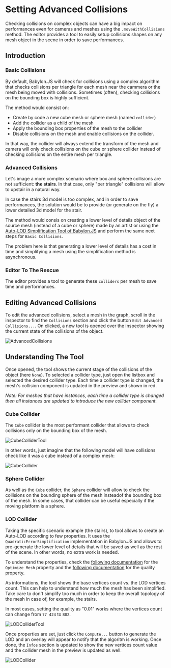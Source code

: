# Setting Advanced Collisions

Checking collisions on complex objects can have a big impact on performances even for cameras and meshes
using the `.moveWithCollisions` method. The editor provides a tool to easily setup collisions shapes on any mesh object in the scene
in order to save performances.

## Introduction
### Basic Collisions
By default, Babylon.JS will check for collisions using a complex algorithm that checks collisions per triangle for each mesh near the cammera
or the mesh being moved with collisions. Sometimes (often), checking collisions on the bounding box is highly sufficient.

The method would consist on:
- Create by code a new cube mesh or sphere mesh (named `collider`)
- Add the collider as a child of the mesh
- Apply the bounding box properties of the mesh to the collider
- Disable collisions on the mesh and enable collisions on the collider.

In that way, the collider will always extend the transform of the mesh and camera will only check collisions on the cube or sphere collider
instead of checking collisions on the entire mesh per triangle.

### Advanced Collisions
Let's image a more complex scenario where box and sphere collisions are not sufficient: **the stairs**. In that case, only "per triangle" collisions will allow to upstair in a natural way.

In case the stairs 3d model is too complex, and in order to save performances, the solution would be to provide
(or generate on the fly) a lower detailed 3d model for the stair.

The method would consis on creating a lower level of details object of the source mesh (instead of a cube or sphere) made by an
artist or using the [Auto-LOD Simplification Tool of Babylon.JS](https://doc.babylonjs.com/divingDeeper/mesh/simplifyingMeshes)
and perform the same next steps for `Basic Collisions`.

The problem here is that generating a lower level of details has a cost in time and simplifying a mesh using the simplification method
is asynchronous.

### Editor To The Rescue
The editor provides a tool to generate these `colliders` per mesh to save time and performances.

## Editing Advanced Collisions
To edit the advanced collisions, select a mesh in the graph, scroll in the inspector to find the `Collisions` section
and click the button `Edit Advanced Collisions...`. On clicked, a new tool is opened over the inspector showing the current
state of the collisions of the object.

![AdvancedCollisions](./advanced/advanced_collisions.png)

## Understanding The Tool
Once opened, the tool shows the current stage of the collisions of the object (here `None`). To selected a collider type,
just open the listbox and selected the desired collider type. Each time a collider type is changed, the mesh's collision component
is updated in the preview and shown in red.

*Note: For meshes that have instances, each time a collider type is changed then all instances are updated to introduce the new collider
component.*

### Cube Collider
The `Cube` collider is the most performant collider that allows to check collisions only on the bounding box of the mesh.

![CubeColliderTool](./advanced/cube_collider_tool.png)

In other words, just imagine that the following model will have collisions check like it was a cube instead of a complex mesh:

![CubeCollider](./advanced/cube_collider.png)

### Sphere Collider
As well as the `Cube` collider, the `Sphere` collider will allow to check the collisions on the bounding sphere of the mesh
insteadof the bounding box of the mesh. In some cases, that collider can be useful especially if the moving platform is a sphere.

### LOD Collider
Taking the specific scenario example (the stairs), to tool allows to create an Auto-LOD according to few properties.
It uses the `QuadraticErrorSimplification` implementation in Babylon.JS and allows to pre-generate the lower level of details
that will be saved as well as the rest of the scene. In other words, no extra work is needed.

To understand the properties, check the
[following documentation](https://doc.babylonjs.com/divingDeeper/mesh/simplifyingMeshes#mesh-optimization-startingbabylonjs-21)
for the `Optimize Mesh` property and the
[following documentation](https://doc.babylonjs.com/divingDeeper/mesh/simplifyingMeshes#usage---simplifying-a-mesh)
for the quality property.

As informations, the tool shows the base vertices count vs. the LOD vertices count. This can help to understand how much the mesh
has been simplified. Take care to don't simplify too much in order to keep the overall topology of the mesh in case of, for example,
the stairs.

In most cases, setting the quality as "0.01" works where the vertices count can change from `77 424` to `882`.

![LODColliderTool](./advanced/lod_collider_tool.png)

Once properties are set, just click the `Compute...` button to generate the LOD and an overlay will appear to notify that the
algoritm is working. Once done, the `Infos` section is updated to show the new vertices count value and the collider mesh in the preview
is updated as well:

![LODCollider](./advanced/lod_collider.png)
